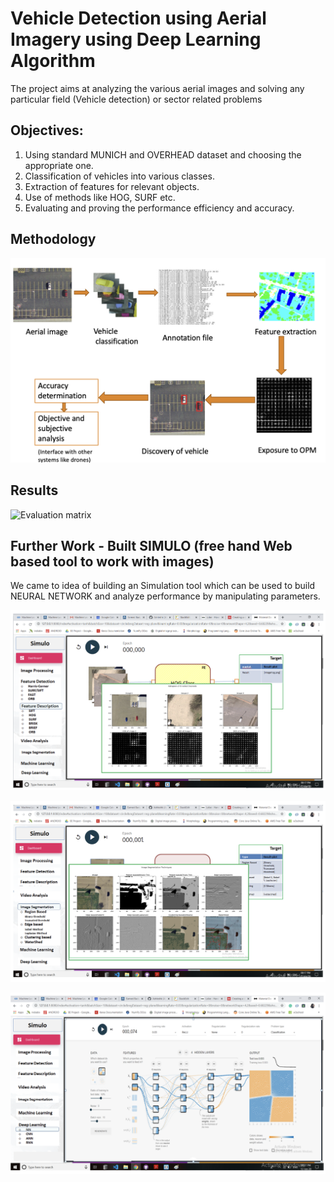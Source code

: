 # Vehicle Detection using Aerial Imagery using Deep Learning Algorithm
The project aims at analyzing the various aerial images and solving any particular field (Vehicle detection) or sector related  problems


## Objectives:
1. Using standard MUNICH and OVERHEAD dataset and choosing the appropriate one.
2. Classification of vehicles into various classes.
3. Extraction of features for relevant objects.
4. Use of methods like HOG, SURF etc.
5. Evaluating and proving the performance efficiency and accuracy.

## Methodology

![Methodlogy](https://github.com/Ashleshk/Vehicle-Detection-using-Aerial-Imagery-using-deep-Learning-Algorithm/blob/main/Model%20Proposed.png)

## Results

![Evaluation matrix](https://github.com/Ashleshk/Vehicle-Detection-using-Aerial-Imagery-using-deep-Learning-Algorithm/blob/main/Capture.PNG)

## Further Work - Built SIMULO (free hand Web based tool to work with images)

We came to idea of building an Simulation tool which can be used to build  NEURAL NETWORK and analyze performance by manipulating parameters.


![Feature Description](https://github.com/Ashleshk/Vehicle-Detection-using-Aerial-Imagery-using-deep-Learning-Algorithm/blob/main/Feature%20description.png)

![image Segmentation](https://github.com/Ashleshk/Vehicle-Detection-using-Aerial-Imagery-using-deep-Learning-Algorithm/blob/main/Image%20Segmentataion.png)


![CNN model](https://github.com/Ashleshk/Vehicle-Detection-using-Aerial-Imagery-using-deep-Learning-Algorithm/blob/main/CNN.png)
